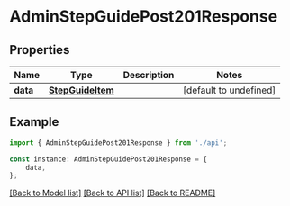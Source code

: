 # AdminStepGuidePost201Response


## Properties

Name | Type | Description | Notes
------------ | ------------- | ------------- | -------------
**data** | [**StepGuideItem**](StepGuideItem.md) |  | [default to undefined]

## Example

```typescript
import { AdminStepGuidePost201Response } from './api';

const instance: AdminStepGuidePost201Response = {
    data,
};
```

[[Back to Model list]](../README.md#documentation-for-models) [[Back to API list]](../README.md#documentation-for-api-endpoints) [[Back to README]](../README.md)
